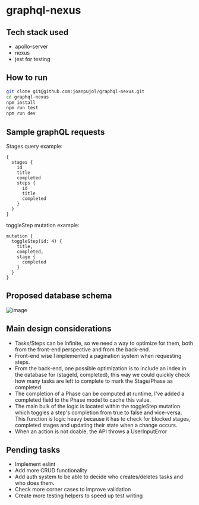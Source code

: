 # graphql-nexus

## Tech stack used
- apollo-server
- nexus
- jest for testing

## How to run
```bash
git clone git@github.com:joanpujol/graphql-nexus.git
cd graphql-nexus
npm install
npm run test
npm run dev
```

## Sample graphQL requests
Stages query example:
```
{
  stages {
    id
    title
    completed
    steps {
      id
      title
      completed
    }
  }
}
```
toggleStep mutation example:
```
mutation {
  toggleStep(id: 4) {
    title,
    completed,
    stage {
      completed
    }
  }
}
```

## Proposed database schema
![image](https://user-images.githubusercontent.com/6762884/179230646-8a2d060e-e0cf-405d-8f56-7488cbd3f878.png)

## Main design considerations
- Tasks/Steps can be infinite, so we need a way to optimize for them, both from the front-end perspective and from the back-end.
- Front-end wise I implemented a pagination system when requesting steps.
- From the back-end, one possible optimization is to include an index in the database for (stageId, completed), this way we could quickly check how many tasks are left to complete to mark the Stage/Phase as completed.
- The completion of a Phase can be computed at runtime, I've added a completed field to the Phase model to cache this value.
- The main bulk of the logic is located within the toggleStep mutation which toggles a step's completion from true to false and vice-versa. This function is logic heavy because it has to check for blocked stages, completed stages and updating their state when a change occurs.
- When an action is not doable, the API throws a UserInputError

## Pending tasks
- Implement eslint
- Add more CRUD functionality
- Add auth system to be able to decide who creates/deletes tasks and who does them.
- Check more corner cases to improve validation
- Create more testing helpers to speed up test writing
